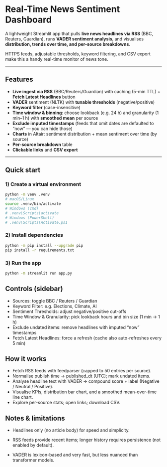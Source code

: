 # Real-Time News Sentiment Dashboard

A lightweight Streamlit app that pulls **live news headlines via RSS** (BBC, Reuters, Guardian), runs **VADER sentiment analysis**, and visualises **distribution, trends over time, and per-source breakdowns**.

HTTPS feeds, adjustable thresholds, keyword filtering, and CSV export make this a handy real-time monitor of news tone.

---

## Features
- **Live ingest via RSS** (BBC/Reuters/Guardian) with caching (5-min TTL) + **Fetch Latest Headlines** button
- **VADER** sentiment (NLTK) with **tunable thresholds** (negative/positive)
- **Keyword filter** (case-insensitive)
- **Time window & binning**: choose lookback (e.g. 24 h) and granularity (1 min–1 h) with **smoothed mean** per source
- **Exclude imputed timestamps** (feeds that omit dates are defaulted to “now” — you can hide those)
- **Charts** in Altair: sentiment distribution + mean sentiment over time (by source)
- **Per-source breakdown** table
- **Clickable links** and **CSV export**

---

## Quick start

### 1) Create a virtual environment
```bash
python -m venv .venv
# macOS/Linux
source .venv/bin/activate
# Windows (cmd)
# .venv\Scripts\activate
# Windows (PowerShell)
# .venv\Scripts\Activate.ps1
```
### 2) Install dependencies
```bash
python -m pip install --upgrade pip
pip install -r requirements.txt
```

### 3) Run the app
```bash
python -m streamlit run app.py
```

## Controls (sidebar)
- Sources: toggle BBC / Reuters / Guardian
- Keyword Filter: e.g. Elections, Climate, AI
- Sentiment Thresholds: adjust negative/positive cut-offs
- Time Window & Granularity: pick lookback hours and bin size (1 min → 1 h)
- Exclude undated items: remove headlines with imputed “now” timestamps
- Fetch Latest Headlines: force a refresh (cache also auto-refreshes every 5 min)

## How it works
- Fetch RSS feeds with feedparser (capped to 50 entries per source).
- Normalise publish time → published_dt (UTC); mark undated items.
- Analyse headline text with VADER → compound score + label (Negative / Neutral / Positive).
- Visualise KPIs, distribution bar chart, and a smoothed mean-over-time line chart.
- Explore per-source stats; open links; download CSV.

## Notes & limitations
- Headlines only (no article body) for speed and simplicity.
- RSS feeds provide recent items; longer history requires persistence (not enabled by default).

- VADER is lexicon-based and very fast, but less nuanced than transformer models.
